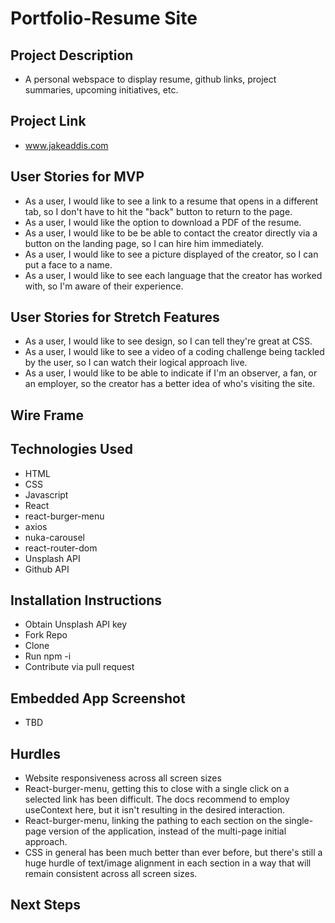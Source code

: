 # Portfolio-Resume Site

## Project Description
- A personal webspace to display resume, github links, project summaries, upcoming initiatives, etc.

## Project Link
- www.jakeaddis.com

## User Stories for MVP
- As a user, I would like to see a link to a resume that opens in a different tab, so I don't have to hit the "back" button to return to the page.
- As a user, I would like the option to download a PDF of the resume.
- As a user, I would like to be be able to contact the creator directly via a button on the landing page, so I can hire him immediately.
- As a user, I would like to see a picture displayed of the creator, so I can put a face to a name.
- As a user, I would like to see each language that the creator has worked with, so I'm aware of their experience.

## User Stories for Stretch Features
- As a user, I would like to see design, so I can tell they're great at CSS.
- As a user, I would like to see a video of a coding challenge being tackled by the user, so I can watch their logical approach live.
- As a user, I would like to be able to indicate if I'm an observer, a fan, or an employer, so the creator has a better idea of who's visiting the site.

## Wire Frame

## Technologies Used
- HTML
- CSS
- Javascript
- React
- react-burger-menu
- axios
- nuka-carousel
- react-router-dom
- Unsplash API
- Github API


## Installation Instructions
- Obtain Unsplash API key
- Fork Repo
- Clone
- Run npm -i
- Contribute via pull request

## Embedded App Screenshot
- TBD

## Hurdles
- Website responsiveness across all screen sizes
- React-burger-menu, getting this to close with a single click on a selected link has been difficult.  The docs recommend to employ useContext here, but it isn't resulting in the desired interaction.
- React-burger-menu, linking the pathing to each section on the single-page version of the application, instead of the multi-page initial approach.
- CSS in general has been much better than ever before, but there's still a huge hurdle of text/image alignment in each section in a way that will remain consistent across all screen sizes.

## Next Steps